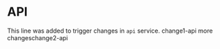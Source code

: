 # API

This line was added to trigger changes in `api` service.
change1-api
more changeschange2-api
